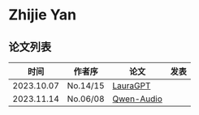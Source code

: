 # Zhijie Yan


## 论文列表

| 时间 | 作者序 | 论文 | 发表 |
|:-:|:-:|---|---|
| 2023.10.07 | No.14/15 | [LauraGPT](../Models/Speech_LLM/2023.10.07_LauraGPT.md) |
| 2023.11.14 | No.06/08 | [Qwen-Audio](../Models/Speech_LLM/2023.11.14_Qwen-Audio.md) |